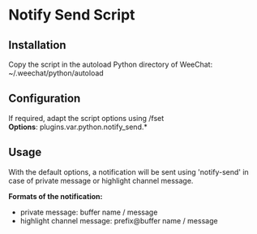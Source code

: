 # Notify Send Script

## Installation

Copy the script in the autoload Python directory of WeeChat:
~/.weechat/python/autoload

## Configuration

If required, adapt the script options using /fset  
**Options**: plugins.var.python.notify_send.\*

## Usage

With the default options, a notification will be sent using 'notify-send' in case of private message or highlight channel message.

**Formats of the notification:**

- private message: buffer name / message
- highlight channel message: prefix@buffer name / message
